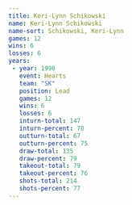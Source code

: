 ```yaml
---
title: Keri-Lynn Schikowski
name: Keri-Lynn Schikowski
name-sort: Schikowski, Keri-Lynn
games: 12
wins: 6
losses: 6
years:
 - year: 1998
   event: Hearts
   team: "SK"
   position: Lead
   games: 12
   wins: 6
   losses: 6
   inturn-total: 147
   inturn-percent: 78
   outturn-total: 67
   outturn-percent: 75
   draw-total: 135
   draw-percent: 79
   takeout-total: 79
   takeout-percent: 76
   shots-total: 214
   shots-percent: 77
---
```

